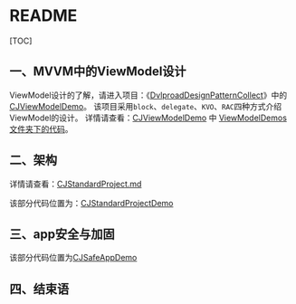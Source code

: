 # README

[TOC]

## 一、MVVM中的ViewModel设计
ViewModel设计的了解，请进入项目：《[DvlproadDesignPatternCollect](https://github.com/dvlproad/DvlproadDesignPatternCollect)》中的 [CJViewModelDemo](https://github.com/dvlproad/DvlproadDesignPatternCollect/tree/master/CJViewModelDemo)。
该项目采用`block`、`delegate`、`KVO`、`RAC`四种方式介绍ViewModel的设计。 详情请查看：[CJViewModelDemo](https://github.com/dvlproad/DvlproadDesignPatternCollect/blob/master/CJViewModelDemo) 中 [ViewModelDemos 文件夹下的代码](https://github.com/dvlproad/DvlproadDesignPatternCollect/tree/master/CJViewModelDemo/CJViewModelDemo/Module/ViewModelDemos)。



## 二、架构
详情请查看：[CJStandardProject.md](./CJStandardProject.md)

该部分代码位置为：[CJStandardProjectDemo](./CJStandardProjectDemo)



## 三、app安全与加固
该部分代码位置为[CJSafeAppDemo](./CJSafeAppDemo)



## 四、结束语